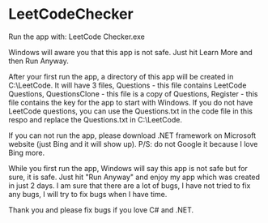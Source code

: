 # LeetCodeChecker

Run the app with: LeetCode Checker.exe

Windows will aware you that this app is not safe. Just hit Learn More and then Run Anyway.


After your first run the app, a directory of this app will be created in C:\LeetCode. It will have 3 files, Questions - this file contains LeetCode Questions, QuestionsClone - this
file is a copy of Questions, Register - this file contains the key for the app to start with Windows. If you do not have LeetCode questions, you can use the Questions.txt in the
code file in this respo and replace the Questions.txt in C:\LeetCode\.

If you can not run the app, please download .NET framework on Microsoft website (just Bing and it will show up). P/S: do not Google it because I love Bing more.

While you first run the app, Windows will say this app is not safe but for sure, it is safe. Just hit "Run Anyway" and enjoy my app which was created in just 2 days. I am sure that there are a lot of bugs, I have not tried to fix any bugs, I will try to fix bugs when I have time.

Thank you and please fix bugs if you love C# and .NET.
